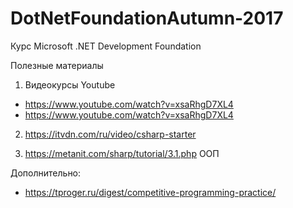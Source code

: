 # DotNetFoundationAutumn-2017
Курс Microsoft .NET Development Foundation

Полезные материалы
1) Видеокурсы Youtube
- https://www.youtube.com/watch?v=xsaRhgD7XL4
- https://www.youtube.com/watch?v=xsaRhgD7XL4

2) https://itvdn.com/ru/video/csharp-starter

3) https://metanit.com/sharp/tutorial/3.1.php ООП

Дополнительно: 
- https://tproger.ru/digest/competitive-programming-practice/
